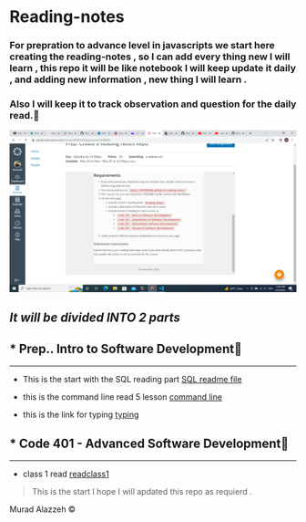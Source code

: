 # Reading-notes 
### For prepration to advance level in javascripts we start here creating the reading-notes , so I can add every thing new I will learn , this repo it will be like notebook I will keep update it daily , and adding new information , new thing I will learn .
### Also I will keep it to track observation and question for the daily read.📓

![link](./image/read%20note.png)

## ***It will be divided INTO 2 parts*** 
## * Prep.. Intro to Software Development📕
------------------------------------------------
* This is the start with the SQL reading part [SQL readme file](./Prep../SQL.md)
* this is the command line read 5 lesson [command line ](./Prep../Command%20line.md)





* this is the link for typing [typing](./Prep../typing.md)








## * Code 401 - Advanced Software Development📘
-----------------------------------------
* class 1 read [readclass1](./code401/Class1.md)


> This is the start I hope I will apdated this repo as requierd . 

Murad Alazzeh ©️


